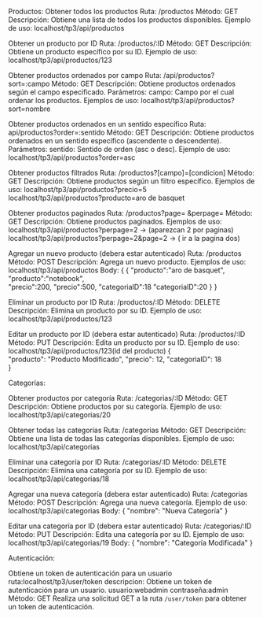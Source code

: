 



Productos:
Obtener todos los productos
    Ruta: /productos
    Método: GET
    Descripción: Obtiene una lista de todos los productos disponibles.
    Ejemplo de uso:
             localhost/tp3/api/productos


Obtener un producto por ID
    Ruta: /productos/:ID
    Método: GET
    Descripción: Obtiene un producto específico por su ID.
    Ejemplo de uso:
            localhost/tp3/api/productos/123



 Obtener productos ordenados por campo
    Ruta: /api/productos?sort=:campo
    Método: GET
    Descripción: Obtiene productos ordenados según el campo especificado.
    Parámetros: 
            campo: Campo por el cual ordenar los productos.
    Ejemplos de uso:
                localhost/tp3/api/productos?sort=nombre
               



Obtener productos ordenados en un sentido específico
    Ruta: api/productos?order=:sentido
    Método: GET
    Descripción: Obtiene productos ordenados en un sentido específico (ascendente o descendente).
    Parámetros:
            sentido: Sentido de orden (asc o desc).
    Ejemplo de uso:
             localhost/tp3/api/productos?order=asc        



 Obtener productos filtrados
    Ruta: /productos?[campo]=[condicion]
    Método: GET
    Descripción: Obtiene productos según un filtro específico.
    Ejemplos de uso:
              localhost/tp3/api/productos?precio=5  
              localhost/tp3/api/productos?producto=aro de basquet



Obtener productos paginados
    Ruta: /productos?page= &perpage= 
    Método: GET
    Descripción: Obtiene productos paginados.
    Ejemplos de uso:
            localhost/tp3/api/productos?perpage=2          ->           (aparezcan 2 por paginas)  
            localhost/tp3/api/productos?perpage=2&page=2     ->         ( ir a la pagina dos)   

            

Agregar un nuevo producto (debera estar autenticado)
    Ruta: /productos
    Método: POST
    Descripción: Agrega un nuevo producto.
    Ejemplos de uso:
            localhost/tp3/api/productos
            Body:  {                                              {
                "producto":"aro de basquet",                     "producto":"notebook",                       
                "precio":200,                                    "precio":500,
                "categoriaID":18                                 "categoriaID":20
                }                                             }
                                                                    



Eliminar un producto por ID
    Ruta: /productos/:ID
     Método: DELETE
    Descripción: Elimina un producto por su ID.
    Ejemplo de uso:
             localhost/tp3/api/productos/123


Editar un producto por ID (debera estar autenticado)
    Ruta: /productos/:ID
    Método: PUT
    Descripción: Edita un producto por su ID.
    Ejemplo de uso:
            localhost/tp3/api/productos/123(id del producto)
                {                                              
                    "producto": "Producto Modificado",
                    "precio": 12,
                    "categoriaID": 18                              
                }    
            


Categorías:

Obtener productos por categoría
    Ruta: /categorias/:ID
    Método: GET
    Descripción: Obtiene productos por su categoría.
    Ejemplo de uso:
           localhost/tp3/api/categorias/20



Obtener todas las categorías
    Ruta: /categorias
    Método: GET
    Descripción: Obtiene una lista de todas las categorías disponibles.
    Ejemplo de uso:
            localhost/tp3/api/categorias



Eliminar una categoría por ID
    Ruta: /categorias/:ID
    Método: DELETE
    Descripción: Elimina una categoría por su ID.
    Ejemplo de uso:
            localhost/tp3/api/categorias/18



Agregar una nueva categoría (debera estar autenticado)
    Ruta: /categorias
    Método: POST
    Descripción: Agrega una nueva categoría.
    Ejemplo de uso:
            localhost/tp3/api/categorias
            Body: {
            "nombre": "Nueva Categoría"
            }



Editar una categoría por ID (debera estar autenticado)
    Ruta: /categorias/:ID
    Método: PUT
    Descripción: Edita una categoría por su ID.
    Ejemplo de uso:
            localhost/tp3/api/categorias/19
            Body: {
                "nombre": "Categoría Modificada"
            }



Autenticación:

Obtiene un token de autenticación para un usuario
    ruta:localhost/tp3/user/token
    descripcion: Obtiene un token de autenticación para un usuario.
    usuario:webadmin
    contraseña:admin
    Método: GET
    Realiza una solicitud GET a la ruta `/user/token` para obtener un token de autenticación.